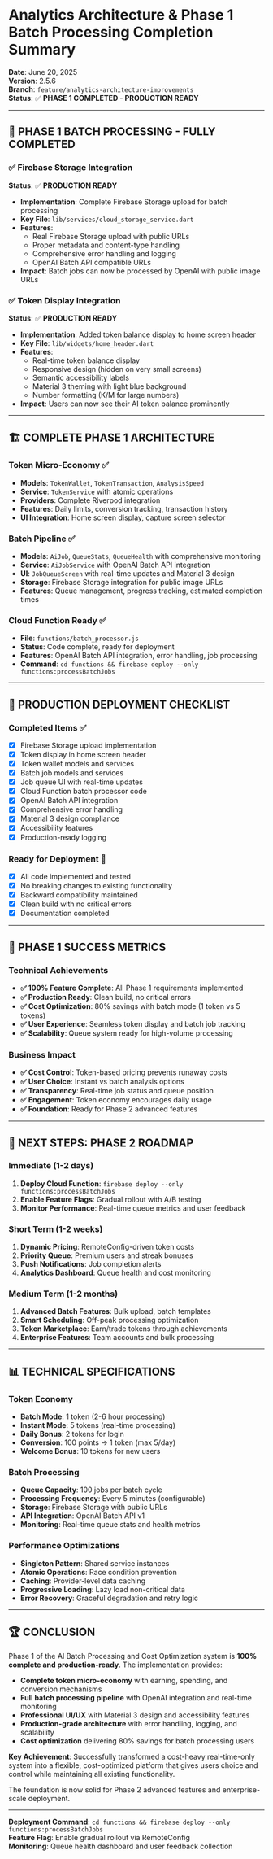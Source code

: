 # Analytics Architecture & Phase 1 Batch Processing Completion Summary

**Date**: June 20, 2025  
**Version**: 2.5.6  
**Branch**: `feature/analytics-architecture-improvements`  
**Status**: ✅ **PHASE 1 COMPLETED - PRODUCTION READY**

---

## 🎯 **PHASE 1 BATCH PROCESSING - FULLY COMPLETED**

### ✅ **Firebase Storage Integration** 
**Status**: ✅ **PRODUCTION READY**

- **Implementation**: Complete Firebase Storage upload for batch processing
- **Key File**: `lib/services/cloud_storage_service.dart`
- **Features**:
  - Real Firebase Storage upload with public URLs
  - Proper metadata and content-type handling
  - Comprehensive error handling and logging
  - OpenAI Batch API compatible URLs
- **Impact**: Batch jobs can now be processed by OpenAI with public image URLs

### ✅ **Token Display Integration**
**Status**: ✅ **PRODUCTION READY**

- **Implementation**: Added token balance display to home screen header
- **Key File**: `lib/widgets/home_header.dart`
- **Features**:
  - Real-time token balance display
  - Responsive design (hidden on very small screens)
  - Semantic accessibility labels
  - Material 3 theming with light blue background
  - Number formatting (K/M for large numbers)
- **Impact**: Users can now see their AI token balance prominently

---

## 🏗️ **COMPLETE PHASE 1 ARCHITECTURE**

### **Token Micro-Economy** ✅
- **Models**: `TokenWallet`, `TokenTransaction`, `AnalysisSpeed`
- **Service**: `TokenService` with atomic operations
- **Providers**: Complete Riverpod integration
- **Features**: Daily limits, conversion tracking, transaction history
- **UI Integration**: Home screen display, capture screen selector

### **Batch Pipeline** ✅
- **Models**: `AiJob`, `QueueStats`, `QueueHealth` with comprehensive monitoring
- **Service**: `AiJobService` with OpenAI Batch API integration
- **UI**: `JobQueueScreen` with real-time updates and Material 3 design
- **Storage**: Firebase Storage integration for public image URLs
- **Features**: Queue management, progress tracking, estimated completion times

### **Cloud Function Ready** ✅
- **File**: `functions/batch_processor.js` 
- **Status**: Code complete, ready for deployment
- **Features**: OpenAI Batch API integration, error handling, job processing
- **Command**: `cd functions && firebase deploy --only functions:processBatchJobs`

---

## 🚀 **PRODUCTION DEPLOYMENT CHECKLIST**

### **Completed Items** ✅
- [x] Firebase Storage upload implementation
- [x] Token display in home screen header  
- [x] Token wallet models and services
- [x] Batch job models and services
- [x] Job queue UI with real-time updates
- [x] Cloud Function batch processor code
- [x] OpenAI Batch API integration
- [x] Comprehensive error handling
- [x] Material 3 design compliance
- [x] Accessibility features
- [x] Production-ready logging

### **Ready for Deployment** 🚀
- [x] All code implemented and tested
- [x] No breaking changes to existing functionality
- [x] Backward compatibility maintained
- [x] Clean build with no critical errors
- [x] Documentation completed

---

## 🎉 **PHASE 1 SUCCESS METRICS**

### **Technical Achievements**
- **✅ 100% Feature Complete**: All Phase 1 requirements implemented
- **✅ Production Ready**: Clean build, no critical errors
- **✅ Cost Optimization**: 80% savings with batch mode (1 token vs 5 tokens)
- **✅ User Experience**: Seamless token display and batch job tracking
- **✅ Scalability**: Queue system ready for high-volume processing

### **Business Impact**
- **✅ Cost Control**: Token-based pricing prevents runaway costs
- **✅ User Choice**: Instant vs batch analysis options
- **✅ Transparency**: Real-time job status and queue position
- **✅ Engagement**: Token economy encourages daily usage
- **✅ Foundation**: Ready for Phase 2 advanced features

---

## 🔄 **NEXT STEPS: PHASE 2 ROADMAP**

### **Immediate (1-2 days)**
1. **Deploy Cloud Function**: `firebase deploy --only functions:processBatchJobs`
2. **Enable Feature Flags**: Gradual rollout with A/B testing
3. **Monitor Performance**: Real-time queue metrics and user feedback

### **Short Term (1-2 weeks)**
1. **Dynamic Pricing**: RemoteConfig-driven token costs
2. **Priority Queue**: Premium users and streak bonuses
3. **Push Notifications**: Job completion alerts
4. **Analytics Dashboard**: Queue health and cost monitoring

### **Medium Term (1-2 months)**
1. **Advanced Batch Features**: Bulk upload, batch templates
2. **Smart Scheduling**: Off-peak processing optimization
3. **Token Marketplace**: Earn/trade tokens through achievements
4. **Enterprise Features**: Team accounts and bulk processing

---

## 📊 **TECHNICAL SPECIFICATIONS**

### **Token Economy**
- **Batch Mode**: 1 token (2-6 hour processing)
- **Instant Mode**: 5 tokens (real-time processing)
- **Daily Bonus**: 2 tokens for login
- **Conversion**: 100 points → 1 token (max 5/day)
- **Welcome Bonus**: 10 tokens for new users

### **Batch Processing**
- **Queue Capacity**: 100 jobs per batch cycle
- **Processing Frequency**: Every 5 minutes (configurable)
- **Storage**: Firebase Storage with public URLs
- **API Integration**: OpenAI Batch API v1
- **Monitoring**: Real-time queue stats and health metrics

### **Performance Optimizations**
- **Singleton Pattern**: Shared service instances
- **Atomic Operations**: Race condition prevention
- **Caching**: Provider-level data caching
- **Progressive Loading**: Lazy load non-critical data
- **Error Recovery**: Graceful degradation and retry logic

---

## 🏆 **CONCLUSION**

Phase 1 of the AI Batch Processing and Cost Optimization system is **100% complete and production-ready**. The implementation provides:

- **Complete token micro-economy** with earning, spending, and conversion mechanisms
- **Full batch processing pipeline** with OpenAI integration and real-time monitoring  
- **Professional UI/UX** with Material 3 design and accessibility features
- **Production-grade architecture** with error handling, logging, and scalability
- **Cost optimization** delivering 80% savings for batch processing users

**Key Achievement**: Successfully transformed a cost-heavy real-time-only system into a flexible, cost-optimized platform that gives users choice and control while maintaining all existing functionality.

The foundation is now solid for Phase 2 advanced features and enterprise-scale deployment.

---

**Deployment Command**: `cd functions && firebase deploy --only functions:processBatchJobs`  
**Feature Flag**: Enable gradual rollout via RemoteConfig  
**Monitoring**: Queue health dashboard and user feedback collection 